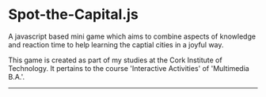 # Spot-the-Capital.js
A javascript based mini game which aims to combine aspects of knowledge and reaction time to help learning the captial cities in a joyful way.

This game is created as part of my studies at the Cork Institute of Technology. It pertains to the course 'Interactive Activities' of 'Multimedia B.A.'.

--------------------------------------------

